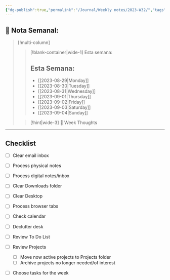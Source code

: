 ```yaml
---
{"dg-publish":true,"permalink":"/Journal/Weekly notes/2023-W32/","tags":["Weekly"],"created":"2023-08-28T19:46:29.373-05:00","updated":"2023-08-28T23:15:15.497-05:00"}
---
```



## 📅 Nota Semanal:


> [!multi-column]
> 
> > [!blank-container|wide-1] Esta semana:
> > ## Esta Semana:
> >- [[2023-08-29\|Monday]]
> > - [[2023-08-30\|Tuesday]]
> > - [[2023-08-31\|Wednesday]]
> > - [[2023-09-01\|Thursday]]
> > - [[2023-09-02\|Friday]]
> > - [[2023-09-03\|Saturday]]
> > - [[2023-09-04\|Sunday]]
> 
> > [!hint|wide-3] 💭 Week Thoughts
> > 

- - - 
## Checklist

- [ ] Clear email inbox
- [ ] Process physical notes
- [ ] Process digital notes/inbox
- [ ] Clear Downloads folder
- [ ] Clear Desktop
- [ ] Process browser tabs
- [ ] Check calendar
- [ ] Declutter desk
- [ ] Review To Do List
- [ ] Review Projects
	- [ ] Move now active projects to Projects folder
	- [ ] Archive projects no longer needed/of interest
- [ ] Choose tasks for the week

